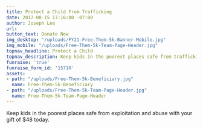 ```yaml
---
title: Protect a Child From Trafficking
date: 2017-08-15 17:16:00 -07:00
author: Joseph Lee
url: 
button_text: Donate Now
img_desktop: "/uploads/FY21-Free-Them-5k-Banner-Mobile.jpg"
img_mobile: "/uploads/Free-Them-5k-Team-Page-Header.jpg"
topnav_headline: Protect a Child
topnav_description: Keep kids in the poorest places safe from trafficking.
funraise: 'true'
funraise_form_id: '15710'
assets:
- path: "/uploads/Free-Them-5k-Beneficiary.jpg"
  name: Free-Them-5k-Beneficiary
- path: "/uploads/Free-Them-5k-Team-Page-Header.jpg"
  name: Free-Them-5k-Team-Page-Header
---
```


Keep kids in the poorest places safe from exploitation and abuse with your gift of $48 today.
